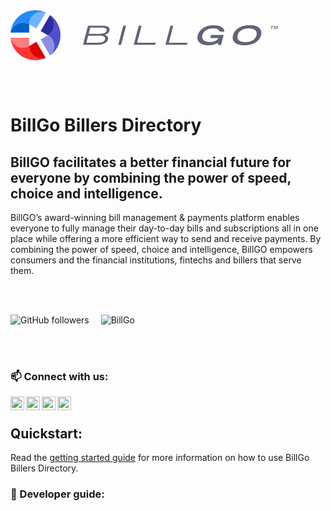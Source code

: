 <div style="padding:3rem 0">
  <svg width="428" height="80" viewBox="0 0 428 80" fill="none" xmlns="http://www.w3.org/2000/svg">
  <path d="M416.548 24.9581H420.958L420.733 25.7624H419.038L417.81 30.2629H416.876L418.104 25.7624H416.34L416.548 24.9581Z" fill="#616377"/>
  <path d="M422.448 24.9581H423.745L424.074 28.9966H424.091L426.668 24.9581H428L426.564 30.2629H425.665L426.858 26.0191H426.841L424.16 30.2629H423.417L423.001 26.0191H422.984L421.912 30.2629H421.012L422.448 24.9581Z" fill="#616377"/>
  <path d="M123.956 24.7532H145.766C150.072 24.7532 160.38 24.7532 158.305 32.7276C157.215 36.9201 153.497 38.2206 150.885 39.1447C152.961 39.949 157.285 41.626 155.97 46.6912C153.825 54.9051 143.119 55.2474 135.284 55.2474H116L123.956 24.7532ZM121.413 51.9789H139.089C144.59 51.9789 150.124 51.226 151.335 46.5714C152.442 42.3447 148.671 40.873 142.514 40.873H124.319L121.413 51.9789ZM125.132 37.7586H141.148C146.44 37.7586 152.632 37.0399 153.739 32.7618C155.002 27.9019 148.913 27.8506 142.168 27.8506H127.709L125.132 37.7586Z" fill="#616377"/>
  <path d="M180.393 24.7527H184.959L177.003 55.2468H172.437L180.393 24.7527Z" fill="#616377"/>
  <path d="M205.16 24.7527H209.726L202.617 51.9612H232.366L231.518 55.2297H197.221L205.16 24.7527Z" fill="#616377"/>
  <path d="M255.852 24.7527H260.418L253.31 51.9612H283.058L282.211 55.2297H247.914L255.852 24.7527Z" fill="#616377"/>
  <path d="M341.051 39.6062L336.882 55.5891H332.42L331.797 52.4404C328.546 53.9463 324.084 55.9998 316.767 55.9998C307.134 55.9998 296.462 52.1837 299.627 40.0682C301.755 31.9399 309.884 23.9998 324.914 23.9998C333.562 23.9998 342.365 26.6008 342.175 34.2672H334.668C334.184 32.7099 333.112 29.1164 324.464 29.1164C312.651 29.1164 308.171 35.5677 307.065 39.8115C305.179 47.0158 310.23 50.7121 318.203 50.7121C325.45 50.7121 330.033 48.6586 332.922 44.3805H319.708L320.953 39.6062H341.051Z" fill="#616377"/>
  <path d="M382.681 23.9998C399.268 23.9998 403.055 31.8886 400.876 40.2223C399.216 46.5538 392.142 55.9827 374.327 55.9827C356.495 55.9827 354.351 46.5538 356.011 40.2223C358.19 31.8886 366.112 23.9998 382.681 23.9998ZM393.612 39.8971C395.532 32.5559 389.945 29.1164 381.349 29.1164C372.753 29.1164 365.368 32.5559 363.448 39.8971C361.2 48.5388 368.62 50.8832 375.659 50.8832C382.716 50.8832 391.363 48.5388 393.612 39.8971Z" fill="#616377"/>
  <path d="M0.18042 43.9096C0.447723 45.2269 0.845662 46.5141 1.37625 47.7692C2.38717 50.1552 3.81815 52.2665 5.66716 54.1051C7.51014 55.9497 9.62645 57.3772 12.0181 58.3857C14.4962 59.4283 17.0928 59.9496 19.8061 59.9496C22.5193 59.9496 25.1159 59.4283 27.594 58.3857C28.41 58.0409 29.1938 57.6479 29.9455 57.2028C29.9475 57.0624 29.9515 56.9221 29.9555 56.7817V43.9096H0.18042Z" fill="#FE7C7C"/>
  <path d="M0.180637 43.9096H-0.000244141C0.383627 47.9316 1.37044 51.8193 2.9642 55.5687C4.98807 60.3547 7.85203 64.5953 11.5561 68.2905C15.2541 71.9797 19.5008 74.8369 24.2982 76.8619C29.2624 78.9531 34.4637 79.9997 39.9042 79.9997C45.3448 79.9997 50.5461 78.9531 55.5103 76.8619C55.8319 76.7256 56.1494 76.5852 56.465 76.4409L56.3645 76.2604C55.0903 76.6955 53.7738 76.9962 52.4152 77.1627C49.8427 77.4835 47.2963 77.307 44.778 76.6313C42.2517 75.9556 39.9545 74.8409 37.8844 73.283C35.7399 71.6649 33.9894 69.684 32.6288 67.3381C31.2762 64.9923 30.4321 62.49 30.0964 59.8294C29.9899 58.9512 29.9397 58.075 29.9457 57.2028C29.194 57.6479 28.4102 58.0409 27.5942 58.3858C25.1162 59.4284 22.5195 59.9497 19.8063 59.9497C17.0931 59.9497 14.4964 59.4284 12.0183 58.3858C9.62668 57.3772 7.51036 55.9497 5.66738 54.1051C3.81837 52.2665 2.38739 50.1552 1.37647 47.7692C0.84588 46.5141 0.44794 45.2269 0.180637 43.9096Z" fill="#FD3535"/>
  <path d="M29.9458 57.2026C29.9398 58.0748 29.99 58.9509 30.0965 59.8291C30.4322 62.4898 31.2763 64.992 32.6289 67.3379C33.9895 69.6838 35.74 71.6647 37.8845 73.2827C39.9546 74.8406 42.2518 75.9554 44.7781 76.6311C47.2963 77.3068 49.8427 77.4832 52.4153 77.1624C53.7739 76.996 55.0903 76.6953 56.3645 76.2602L41.482 50.546L30.2875 56.9921C30.1769 57.0662 30.0624 57.1364 29.9458 57.2026Z" fill="#DE0202"/>
  <path d="M65.9009 10.5963C65.0768 9.50958 64.1604 8.52512 63.1474 7.6389L48.2649 33.3531L59.8011 39.9997C60.5669 39.5726 61.3045 39.0914 62.0119 38.5561C64.1564 36.9381 65.9069 34.9571 67.2675 32.6113C68.6201 30.2654 69.4642 27.7632 69.7999 25.1025C70.1154 22.5301 69.9345 19.9857 69.2572 17.4735C68.588 14.9612 67.4685 12.6675 65.9009 10.5963Z" fill="#2B2BA1"/>
  <path d="M63.2478 7.46862L63.1473 7.63904C64.1603 8.52525 65.0767 9.50971 65.9008 10.5964C67.4684 12.6676 68.5879 14.9613 69.2571 17.4736C69.9344 19.9859 70.1153 22.5302 69.7998 25.1027C69.4641 27.7633 68.62 30.2655 67.2674 32.6114C65.9068 34.9573 64.1563 36.9382 62.0118 38.5563C61.3044 39.0916 60.5668 39.5728 59.801 39.9999C60.5668 40.4289 61.3044 40.9101 62.0118 41.4435C64.1563 43.0615 65.9068 45.0424 67.2674 47.3883C68.62 49.7342 69.4641 52.2364 69.7998 54.8971C70.1153 57.4695 69.9344 60.0138 69.2571 62.5261C68.5879 65.0384 67.4684 67.3321 65.9008 69.4033C65.0788 70.488 64.1603 71.4704 63.1473 72.3506L63.2478 72.5311C65.0165 71.2679 66.6846 69.8544 68.2522 68.2905C71.9503 64.5953 74.8142 60.3547 76.8441 55.5687C78.9484 50.6164 79.9995 45.4274 79.9995 39.9999C79.9995 34.5723 78.9484 29.3833 76.8441 24.431C74.8142 19.645 71.9503 15.4084 68.2522 11.7192C66.6826 10.1513 65.0144 8.73378 63.2478 7.46862Z" fill="#4E4ED0"/>
  <path d="M67.2675 47.3882C65.9069 45.0423 64.1564 43.0614 62.0119 41.4433C61.3045 40.91 60.5669 40.4288 59.8011 39.9997C59.6946 40.0639 59.5841 40.124 59.4695 40.1802L48.2649 46.6363L63.1474 72.3505C64.1604 71.4703 65.0789 70.4879 65.9009 69.4031C67.4685 67.332 68.588 65.0382 69.2572 62.526C69.9345 60.0137 70.1154 57.4693 69.7999 54.8969C69.4642 52.2363 68.6201 49.734 67.2675 47.3882Z" fill="#8E8EE1"/>
  <path d="M29.9555 22.9604C29.9515 22.8216 29.9475 22.6828 29.9455 22.544C29.1938 22.1039 28.41 21.7152 27.594 21.3742C25.1159 20.3431 22.5193 19.8276 19.8061 19.8276C17.0928 19.8276 14.4962 20.3431 12.0181 21.3742C9.62645 22.3715 7.51014 23.7833 5.66716 25.6074C3.81815 27.4256 2.38717 29.5135 1.37625 31.873C0.845662 33.1162 0.447723 34.3872 0.18042 35.6899H29.9555V22.9604Z" fill="#0060C7"/>
  <path d="M37.8846 6.64209C39.9547 5.10147 42.2519 3.99904 44.7782 3.33084C47.2965 2.66264 49.8429 2.48419 52.4154 2.79548C53.774 2.96402 55.0905 3.26144 56.3647 3.68774L56.4551 3.5192C56.1456 3.38041 55.8301 3.24558 55.5105 3.11273C50.5463 1.03675 45.345 -0.000244141 39.9045 -0.000244141C34.4639 -0.000244141 29.2626 1.03675 24.2984 3.11273C19.501 5.1094 15.2543 7.93487 11.5563 11.5891C7.85226 15.2375 4.98831 19.4271 2.96445 24.16C1.37068 27.8678 0.383871 31.7124 0 35.6899H0.180881C0.448184 34.3872 0.846123 33.1163 1.37671 31.8731C2.38763 29.5135 3.81861 27.4257 5.66762 25.6074C7.5106 23.7833 9.62691 22.3715 12.0186 21.3742C14.4966 20.3431 17.0933 19.8276 19.8065 19.8276C22.5197 19.8276 25.1164 20.3431 27.5945 21.3742C28.4104 21.7152 29.1943 22.1039 29.9459 22.544C29.9399 21.6815 29.9901 20.815 30.0967 19.9466C30.4323 17.3154 31.2764 14.8409 32.629 12.5211C33.9896 10.2012 35.7402 8.2422 37.8846 6.64209Z" fill="#1F8BFF"/>
  <path d="M44.7783 3.3306C42.252 3.9988 39.9548 5.10123 37.8847 6.64185C35.7403 8.24196 33.9897 10.201 32.6291 12.5208C31.2765 14.8407 30.4324 17.3152 30.0968 19.9463C29.9903 20.8148 29.94 21.6813 29.946 22.5438C30.0626 22.6092 30.1772 22.6766 30.2877 22.7421L41.4823 29.1167L56.3648 3.68751C55.0906 3.26121 53.7742 2.96379 52.4155 2.79525C49.843 2.48396 47.2966 2.66241 44.7783 3.3306Z" fill="#70B5FF"/>
  </svg>
</div>

# BillGo Billers Directory

<div>
  <h2>BillGO facilitates a better financial future for everyone by combining the power of speed, choice and intelligence.</h2>
  <p>BillGO’s award-winning bill management & payments platform enables everyone to fully manage their day-to-day bills and subscriptions all in one place while offering a more efficient way to send and receive payments. By combining the power of speed, choice and intelligence, BillGO empowers consumers and the financial institutions, fintechs and billers that serve them.</p>
</div>

<div style="padding:3rem 0">
  <span style="margin-right: 15px">
    <img alt="GitHub followers" src="https://img.shields.io/github/followers/kedarbillgo?label=Github&style=flat" alt="BillGo" />
  </span>
  <span>
    <img src="https://komarev.com/ghpvc/?username=kedarbillgo&label=Profile%20views&color=0e75b6&style=flat" alt="BillGo" />
  </span>
</div>

### 📫 Connect with us:

[<img align="left" alt="BillGo | linkedin" margin="8px" width="22px" src="https://cdn.iconscout.com/icon/free/png-512/linkedin-160-461814.png" />][linkedin]

[<img align="left" alt="BillGo | email" width="22px" src="https://cdn.iconscout.com/icon/free/png-512/gmail-30-722694.png" />][email]

[<img align="left" alt="BillGo | twitter" width="22px" src="https://cdn.iconscout.com/icon/free/png-256/twitter-241-721979.png" />][twitter]

[<img align="left" alt="BillGo | website" width="22px" src="https://cdn.iconscout.com/icon/free/png-256/free-earth-global-globe-international-map-planet-world-2-12510.png?f=webp&w=256" />][website]

<br/>

## Quickstart:

Read the [getting started guide](https://docs.billgo.com/billpay) for more information on how to use BillGo Billers Directory.

### 🌱 Developer guide:

[twitter]: https://twitter.com/billgopayments
[email]: mailto:kedar.kulkarni@billgo.com?Subject=Hear%20from%20you%20on%20github
[github]: https://github.com/BillHeroInc
[linkedin]: https://www.linkedin.com/company/billgopayments/
[website]: https://www.billgo.com/
